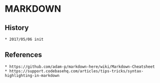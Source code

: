 # MARKDOWN 

## History
	* 2017/05/06 init

## References
	* https://github.com/adam-p/markdown-here/wiki/Markdown-Cheatsheet
	* https://support.codebasehq.com/articles/tips-tricks/syntax-highlighting-in-markdown
